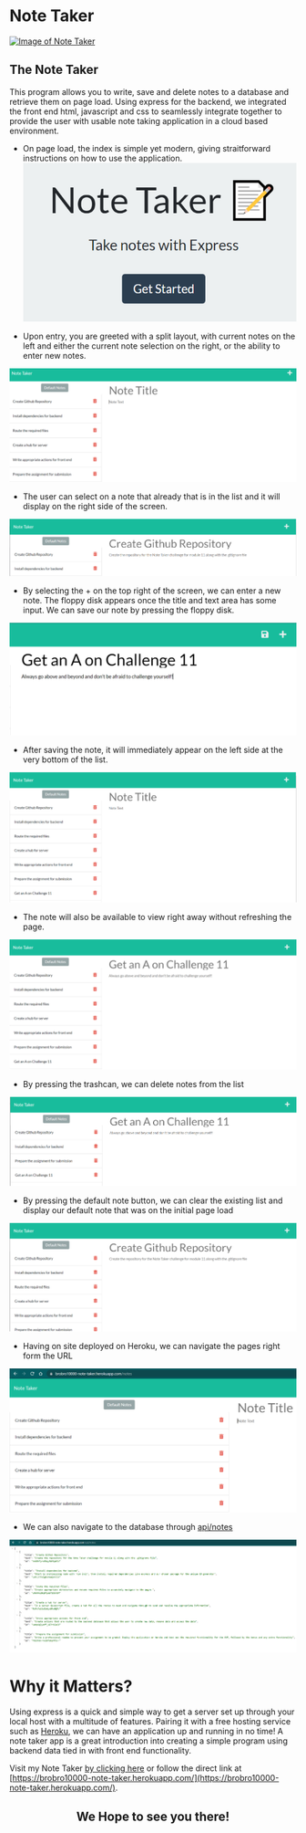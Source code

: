 # Note Taker

[![Image of Note Taker
](assets/images/note-takerSS.PNG
"Weather Dashboard Homepage")
](https://brobro10000-note-taker.herokuapp.com/)

## **The Note Taker**
This program allows you to write, save and delete notes to a database and retrieve them on page load. Using express for the backend, we integrated the front end html, javascript and css to seamlessly integrate together to provide the user with usable note taking application in a cloud based environment.


- On page load, the index is simple yet modern, giving straitforward instructions on how to use the application.
![ButtonEntry](assets/images/note-taker2SS.PNG)


- Upon entry, you are greeted with a split layout, with current notes on the left and either the current note selection on the right, or the ability to enter new notes. 

![NoteEntry](assets/images/note-taker3SS.PNG)


- The user can select on a note that already that is in the list and it will display on the right side of the screen. 

![currentNote](assets/images/currentNoteSS.PNG)


- By selecting the + on the top right of the screen, we can enter a new note. The floppy disk appears once the title and text area has some input. We can save our note by pressing the floppy disk.

![savingNote1](assets/images/savenewNote1SS.PNG)


- After saving the note, it will immediately appear on the left side at the very bottom of the list.

![savingNote2](assets/images/savenewNote2SS.PNG)


- The note will also be available to view right away without refreshing the page.

![savingNote3](assets/images/savenewNote3SS.PNG)


- By pressing the trashcan, we can delete notes from the list

![deleteNote](assets/images/deleteNoteSS.PNG)


- By pressing the default note button, we can clear the existing list and display our default note that was on the initial page load

![defaultNote](assets/images/defaultNoteSS.PNG)


- Having on site deployed on Heroku, we can navigate the pages right form the URL

![websiteNote](assets/images/websiteSS.PNG)


- We can also navigate to the database through [api/notes](https://brobro10000-note-taker.herokuapp.com/api/notes)

![apiNote](assets/images/apiSS.PNG)

# Why it Matters?
Using express is a quick and simple way to get a server set up through your local host with a multitude of features. Pairing it with a free hosting service such as [Heroku](https://www.heroku.com/about), we can have an application up and running in no time! A note taker app is a great introduction into creating a simple program using backend data tied in with front end functionality. 

Visit my Note Taker [by clicking here](https://brobro10000-note-taker.herokuapp.com/) or follow the direct link at [https://brobro10000-note-taker.herokuapp.com/](https://brobro10000-note-taker.herokuapp.com/). 

## <center>We Hope to see you there!</center> ##
